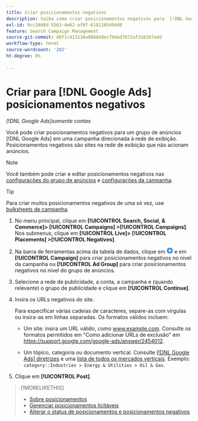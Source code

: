 ```yaml
---
title: Criar posicionamentos negativos
description: Saiba como criar posicionamentos negativos para  [!DNL Google Ads] campanhas e grupos de anúncios.
exl-id: 9cc2dd8d-5563-4e02-af8f-6181165494d8
feature: Search Campaign Management
source-git-commit: d0f1c413134a0868ddec79ded7672af316267edd
workflow-type: tm+mt
source-wordcount: '202'
ht-degree: 0%

---
```


# Criar para [!DNL Google Ads] posicionamentos negativos

*[!DNL Google Ads]somente contas*

Você pode criar posicionamentos negativos para um grupo de anúncios [!DNL Google Ads] em uma campanha direcionada à rede de exibição. Posicionamentos negativos são sites na rede de exibição que não acionam anúncios.

>[!NOTE]
>Você também pode criar e editar posicionamentos negativos nas [configurações do grupo de anúncios](/help/search-social-commerce/campaign-management/campaigns/ad-group-manage.md) e [configurações da campanha](/help/search-social-commerce/campaign-management/campaigns/campaign-manage.md).

>[!TIP]
>Para criar muitos posicionamentos negativos de uma só vez, use [bulksheets de campanha](/help/search-social-commerce/campaign-management/bulksheets/bulksheet-about.md).

1. No menu principal, clique em **[!UICONTROL Search, Social, & Commerce]> [!UICONTROL Campaigns] >[!UICONTROL Campaigns]**. Nos submenus, clique em **[!UICONTROL Live]> [!UICONTROL Placements] >[!UICONTROL Negatives]**.

1. Na barra de ferramentas acima da tabela de dados, clique em ![Criar](/help/search-social-commerce/assets/add.png "Criar") e em **[!UICONTROL Campaign]** para criar posicionamentos negativos no nível da campanha ou **[!UICONTROL Ad Group]** para criar posicionamentos negativos no nível do grupo de anúncios.

1. Selecione a rede de publicidade, a conta, a campanha e (quando relevante) o grupo de publicidade e clique em **[!UICONTROL Continue]**.

1. Insira os URLs negativos do site.

   Para especificar várias cadeias de caracteres, separe-as com vírgulas ou insira-as em linhas separadas. Os formatos válidos incluem:

   * Um site: insira um URL válido, como www.example.com. Consulte os formatos permitidos em &quot;Como adicionar URLs de exclusão&quot; em https://support.google.com/google-ads/answer/2454012.

   * Um tópico, categoria ou documento vertical. Consulte [[!DNL Google Ads] diretrizes](https://support.google.com/google-ads/editor/answer/30517) e uma [lista de todos os mercados verticais](https://developers.google.com/adwords/api/docs/appendix/verticals). Exemplo: `category::Industries > Energy & Utilities > Oil & Gas`.

1. Clique em **[!UICONTROL Post]**.

>[!MORELIKETHIS]
>
>* [Sobre posicionamentos](placement-about.md)
>* [Gerenciar posicionamentos licitáveis](placement-manage.md)
>* [Alterar o status de posicionamentos e posicionamentos negativos](placement-status-edit.md)

